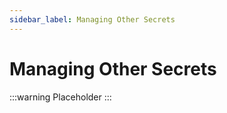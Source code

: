 ```yaml
---
sidebar_label: Managing Other Secrets
---
```


# Managing Other Secrets

:::warning
Placeholder
:::
